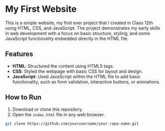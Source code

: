 # My First Website

This is a simple website, my first ever project that I created in Class 12th using HTML, CSS, and JavaScript. The project demonstrates my early skills in web development with a focus on basic structure, styling, and some JavaScript functionality embedded directly in the HTML file.

## Features
- **HTML**: Structured the content using HTML5 tags.
- **CSS**: Styled the webpage with basic CSS for layout and design.
- **JavaScript**: Used JavaScript within the HTML file to add basic functionality, such as form validation, interactive buttons, or animations.

## How to Run
1. Download or clone this repository.
2. Open the `index.html` file in any web browser.

```bash
git clone https://github.com/yourusername/your-repo-name.git
